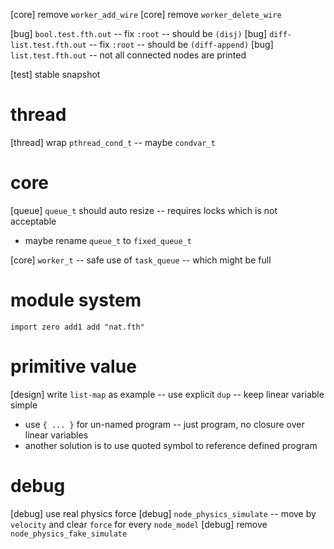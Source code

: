 [core] remove `worker_add_wire`
[core] remove `worker_delete_wire`

[bug] `bool.test.fth.out` -- fix `:root` -- should be `(disj)`
[bug] `diff-list.test.fth.out` -- fix `:root` -- should be `(diff-append)`
[bug] `list.test.fth.out` -- not all connected nodes are printed

[test] stable snapshot

# thread

[thread] wrap `pthread_cond_t` -- maybe `condvar_t`

# core

[queue] `queue_t` should auto resize -- requires locks which is not acceptable

- maybe rename `queue_t` to `fixed_queue_t`

[core] `worker_t` -- safe use of `task_queue` -- which might be full

# module system

```
import zero add1 add "nat.fth"
```

# primitive value

[design] write `list-map` as example -- use explicit `dup` -- keep linear variable simple

- use `{ ... }` for un-named program -- just program, no closure over linear variables
- another solution is to use quoted symbol to reference defined program

# debug

[debug] use real physics force
[debug] `node_physics_simulate` -- move by `velocity` and clear `force` for every `node_model`
[debug] remove `node_physics_fake_simulate`

